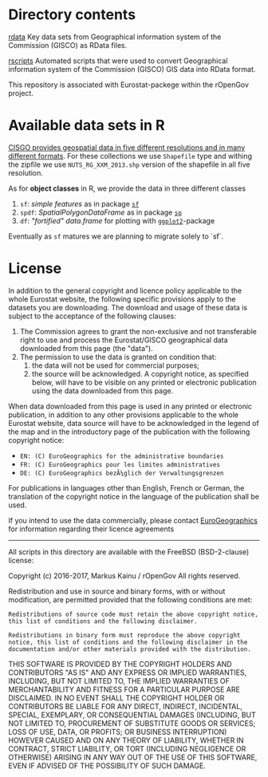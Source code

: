 # Directory contents

[rdata](rdata) Key data sets from Geographical information system of the Commission (GISCO) as RData files. 

[rscripts](rscripts) Automated scripts that were used to convert Geographical information system of the Commission (GISCO) GIS data into RData format.

This repository is associated with Eurostat-packege within the rOpenGov project.

# Available data sets in R

[CISGO provides geospatial data in five different resolutions and in many different formats](http://ec.europa.eu/eurostat/web/gisco/geodata/reference-data/administrative-units-statistical-units/nuts). For these collections we use `Shapefile` type and withing the zipfile we use `NUTS_RG_XXM_2013.shp` version of the shapefile in all five resolution.

As for **object classes** in R, we provide the data in three different classes

1. `sf`: *simple features* as in package [`sf`](https://cran.r-project.org/web/packages/sf/index.html)
2. `spdf`: *SpatialPolygonDataFrame* as in package [`sp`](https://cran.r-project.org/web/packages/sp/index.html)
3. `df`: *"fortified" data.frame* for plotting with  [`ggplot2`](https://cran.r-project.org/web/packages/ggplot2/index.html)-package

Eventually as `sf` matures we are planning to migrate solely to `sf´.

# License

In addition to the general copyright and licence policy applicable to the whole Eurostat website, the following specific provisions apply to the datasets you are downloading. The download and usage of these data is subject to the acceptance of the following clauses:

1. The Commission agrees to grant the non-exclusive and not transferable right to use and process the Eurostat/GISCO geographical data downloaded from this page (the "data").
2. The permission to use the data is granted on condition that:
    1. the data will not be used for commercial purposes;
    2. the source will be acknowledged. A copyright notice, as specified below, will have to be visible on any printed or electronic publication using the data downloaded from this page.

When data downloaded from this page is used in any printed or electronic publication, in addition to any other provisions applicable to the whole Eurostat website, data source will have to be acknowledged in the legend of the map and in the introductory page of the publication with the following copyright notice:

- `EN: (C) EuroGeographics for the administrative boundaries`
- `FR: (C) EuroGeographics pour les limites administratives`
- `DE: (C) EuroGeographics bezÃ¼glich der Verwaltungsgrenzen`

For publications in languages other than English, French or German, the translation of the copyright notice in the language of the publication shall be used.

If you intend to use the data commercially, please contact [EuroGeographics](http://www.eurogeographics.org/) for information regarding their licence agreements

***

All scripts in this directory are available with the FreeBSD (BSD-2-clause) license:

Copyright (c) 2016-2017, Markus Kainu / rOpenGov All rights reserved.

Redistribution and use in source and binary forms, with or without modification, are permitted provided that the following conditions are met:

    Redistributions of source code must retain the above copyright notice, this list of conditions and the following disclaimer.

    Redistributions in binary form must reproduce the above copyright notice, this list of conditions and the following disclaimer in the documentation and/or other materials provided with the distribution.

THIS SOFTWARE IS PROVIDED BY THE COPYRIGHT HOLDERS AND CONTRIBUTORS "AS IS" AND ANY EXPRESS OR IMPLIED WARRANTIES, INCLUDING, BUT NOT LIMITED TO, THE IMPLIED WARRANTIES OF MERCHANTABILITY AND FITNESS FOR A PARTICULAR PURPOSE ARE DISCLAIMED. IN NO EVENT SHALL THE COPYRIGHT HOLDER OR CONTRIBUTORS BE LIABLE FOR ANY DIRECT, INDIRECT, INCIDENTAL, SPECIAL, EXEMPLARY, OR CONSEQUENTIAL DAMAGES (INCLUDING, BUT NOT LIMITED TO, PROCUREMENT OF SUBSTITUTE GOODS OR SERVICES; LOSS OF USE, DATA, OR PROFITS; OR BUSINESS INTERRUPTION) HOWEVER CAUSED AND ON ANY THEORY OF LIABILITY, WHETHER IN CONTRACT, STRICT LIABILITY, OR TORT (INCLUDING NEGLIGENCE OR OTHERWISE) ARISING IN ANY WAY OUT OF THE USE OF THIS SOFTWARE, EVEN IF ADVISED OF THE POSSIBILITY OF SUCH DAMAGE.